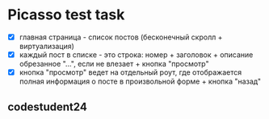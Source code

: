 # Picasso test task

- [x] главная страница - список постов (бесконечный скролл + виртуализация)
- [x] каждый пост в списке - это строка: номер + заголовок + описание обрезанное "...", если не влезает + кнопка "просмотр"
- [x] кнопка "просмотр" ведет на отдельный роут, где отображается полная информация о посте в произвольной форме + кнопка "назад"

## codestudent24